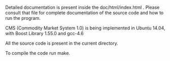 Detailed documentation is present inside the doc/html/index.html . Please consult that file for complete documentation of the source code and how to run the program.
                                   
CMS (Commodity Market System 1.0) is being implemented in Ubuntu 14.04, with Boost Library 1.55.0 and gcc-4.6

All the source code is present in the current directory.

To compile the code run make.

